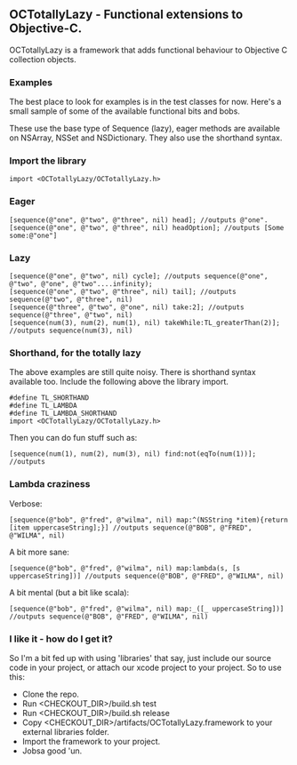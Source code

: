 ## OCTotallyLazy - Functional extensions to Objective-C.

OCTotallyLazy is a framework that adds functional behaviour to Objective C collection objects.

### Examples

The best place to look for examples is in the test classes for now. Here's a small sample of some of the available functional bits and bobs.

These use the base type of Sequence (lazy), eager methods are available on NSArray, NSSet and NSDictionary. They also use the shorthand syntax.

### Import the library

    import <OCTotallyLazy/OCTotallyLazy.h>

### Eager

    [sequence(@"one", @"two", @"three", nil) head]; //outputs @"one".
    [sequence(@"one", @"two", @"three", nil) headOption]; //outputs [Some some:@"one"]

### Lazy

    [sequence(@"one", @"two", nil) cycle]; //outputs sequence(@"one", @"two", @"one", @"two"....infinity);
    [sequence(@"one", @"two", @"three", nil) tail]; //outputs sequence(@"two", @"three", nil)
    [sequence(@"three", @"two", @"one", nil) take:2]; //outputs sequence(@"three", @"two", nil)
    [sequence(num(3), num(2), num(1), nil) takeWhile:TL_greaterThan(2)]; //outputs sequence(num(3), nil)


### Shorthand, for the totally lazy

The above examples are still quite noisy. There is shorthand syntax available too. Include the following above the library import.

    #define TL_SHORTHAND
    #define TL_LAMBDA
    #define TL_LAMBDA_SHORTHAND
    import <OCTotallyLazy/OCTotallyLazy.h>

Then you can do fun stuff such as:

    [sequence(num(1), num(2), num(3), nil) find:not(eqTo(num(1))]; //outputs

### Lambda craziness

Verbose:

    [sequence(@"bob", @"fred", @"wilma", nil) map:^(NSString *item){return [item uppercaseString];}] //outputs sequence(@"BOB", @"FRED", @"WILMA", nil)

A bit more sane:

    [sequence(@"bob", @"fred", @"wilma", nil) map:lambda(s, [s uppercaseString])] //outputs sequence(@"BOB", @"FRED", @"WILMA", nil)

A bit mental (but a bit like scala):

    [sequence(@"bob", @"fred", @"wilma", nil) map:_([_ uppercaseString])] //outputs sequence(@"BOB", @"FRED", @"WILMA", nil)


### I like it - how do I get it?

So I'm a bit fed up with using 'libraries' that say, just include our source code in your project, or attach our xcode project to your project. So to use this:

- Clone the repo.
- Run <CHECKOUT_DIR>/build.sh test
- Run <CHECKOUT_DIR>/build.sh release
- Copy <CHECKOUT_DIR>/artifacts/OCTotallyLazy.framework to your external libraries folder.
- Import the framework to your project.
- Jobsa good 'un.
    
    